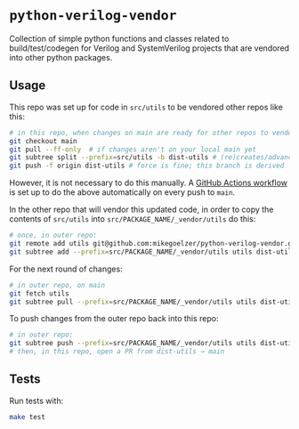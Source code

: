 # `python-verilog-vendor`

Collection of simple python functions and classes related to build/test/codegen for Verilog and SystemVerilog projects that are vendored into other python packages.

## Usage

This repo was set up for code in `src/utils` to be vendored other repos like this:

```sh
# in this repo, when changes on main are ready for other repos to vendor
git checkout main
git pull --ff-only  # if changes aren't on your local main yet
git subtree split --prefix=src/utils -b dist-utils # (re)creates/advances the split branch
git push -f origin dist-utils # force is fine; this branch is derived
```

However, it is not necessary to do this manually. A [GitHub Actions workflow](.github/workflows/update-dist-utils.yml) is set up to do the above automatically on every push to `main`.

In the other repo that will vendor this updated code, in order to copy the contents of `src/utils` into `src/PACKAGE_NAME/_vendor/utils` do this:

```sh
# once, in outer repo:
git remote add utils git@github.com:mikegoelzer/python-verilog-vendor.git
git subtree add --prefix=src/PACKAGE_NAME/_vendor/utils utils dist-utils --squash
```

For the next round of changes:

```sh
# in outer repo, on main
git fetch utils
git subtree pull --prefix=src/PACKAGE_NAME/_vendor/utils utils dist-utils --squash
```

To push changes from the outer repo back into this repo:

```sh
# in outer repo:
git subtree push --prefix=src/PACKAGE_NAME/_vendor/utils utils dist-utils
# then, in this repo, open a PR from dist-utils → main
```

## Tests

Run tests with:

```sh
make test
```
